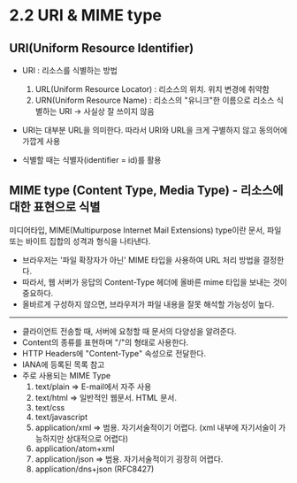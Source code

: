 # 2.2 URI & MIME type

## URI(Uniform Resource Identifier)

- URI : 리소스를 식별하는 방법

  1. URL(Uniform Resource Locator) : 리소스의 위치. 위치 변경에 취약함
  2. URN(Uniform Resource Name) : 리소스의 "유니크"한 이름으로 리소스 식별하는 URI -> 사실상 잘 쓰이지 않음

- URI는 대부분 URL을 의미한다. 따라서 URI와 URL을 크게 구별하지 않고 동의어에 가깝게 사용
- 식별할 때는 식별자(identifier = id)를 활용

## MIME type (Content Type, Media Type) - 리소스에 대한 표현으로 식별

미디어타입, MIME(Multipurpose Internet Mail Extensions) type이란 문서, 파일 또는 바이트 집합의 성격과 형식을 나타낸다.

- 브라우저는 '파일 확장자가 아닌' MIME 타입을 사용하여 URL 처리 방법을 결정한다.
- 따라서, 웹 서버가 응답의 Content-Type 헤더에 올바른 mime 타입을 보내는 것이 중요하다.
- 올바르게 구성하지 않으면, 브라우저가 파일 내용을 잘못 해석할 가능성이 높다.

---

- 클라이언트 전송할 때, 서버에 요청할 때 문서의 다양성을 알려준다.
- Content의 종류를 표현하며 "<type>/<subtype>"의 형태로 사용한다.
- HTTP Headers에 "Content-Type" 속성으로 전달한다.
- IANA에 등록된 목록 참고
- 주로 사용되는 MIME Type
  1. text/plain => E-mail에서 자주 사용
  2. text/html => 일반적인 웹문서. HTML 문서.
  3. text/css
  4. text/javascript
  5. application/xml => 범용. 자기서술적이기 어렵다. (xml 내부에 자기서술이 가능하지만 상대적으로 어렵다)
  6. application/atom+xml
  7. application/json => 범용. 자기서술적이기 굉장히 어렵다.
  8. application/dns+json (RFC8427)
